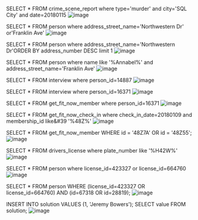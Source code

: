 SELECT *
  FROM crime_scene_report where type='murder' and city='SQL City' and date=20180115
![image](https://github.com/user-attachments/assets/1fa641a7-61f1-40cb-97ed-1ceba831f7f4)

SELECT *
  FROM person where address_street_name='Northwestern Dr' or'Franklin Ave'
![image](https://github.com/user-attachments/assets/06fc5f6e-b438-402a-91cb-046c38d22f2f)

SELECT *
  FROM person where address_street_name='Northwestern Dr'ORDER BY address_number DESC limit 1
![image](https://github.com/user-attachments/assets/59467432-6f18-4de1-95ac-6c4ee9ffa3e9)

SELECT *
  FROM person where name like '%Annabel%' and address_street_name='Franklin Ave'
![image](https://github.com/user-attachments/assets/26c5645b-af03-4199-8096-7badf8fe0b37)

SELECT *
  FROM interview where person_id=14887
![image](https://github.com/user-attachments/assets/2b910149-3e86-479b-90fb-d8089149bd66)

SELECT *
FROM interview where person_id=16371
![image](https://github.com/user-attachments/assets/a0eadab0-bcd6-4fe9-b13c-bbef19e3786f)

SELECT *
FROM get_fit_now_member
where person_id=16371
![image](https://github.com/user-attachments/assets/6979c65f-f990-45a6-b1cd-d059b826d653)

SELECT *
FROM get_fit_now_check_in
where check_in_date=20180109 and membership_id like&#39 '%48Z%'
![image](https://github.com/user-attachments/assets/3911bd41-20ae-4c1d-9e8d-bb9c9c09e7b0)

SELECT *
FROM get_fit_now_member
WHERE id = '48Z7A' OR id = '48Z55';
![image](https://github.com/user-attachments/assets/f501c588-3b53-470b-9a6f-17f0189f4667)

SELECT *
FROM drivers_license
where plate_number like '%H42W%'
![image](https://github.com/user-attachments/assets/d3f4f43e-5677-40a3-8b1c-4e721bb3c6b7)

SELECT *
FROM person
where license_id=423327 or license_id=664760
![image](https://github.com/user-attachments/assets/29eef62c-92df-4eb9-aaff-47debd8f5c3e)

SELECT *
FROM person
WHERE (license_id=423327 OR license_id=664760) AND (id=67318 OR
id=28819);
![image](https://github.com/user-attachments/assets/377d7f4f-d855-4d1e-bc62-9c04c52a4ae3)

INSERT INTO solution VALUES (1, 'Jeremy Bowers');
SELECT value FROM solution;
![image](https://github.com/user-attachments/assets/14477d63-0d78-40aa-b756-0b77a80ad42f)
